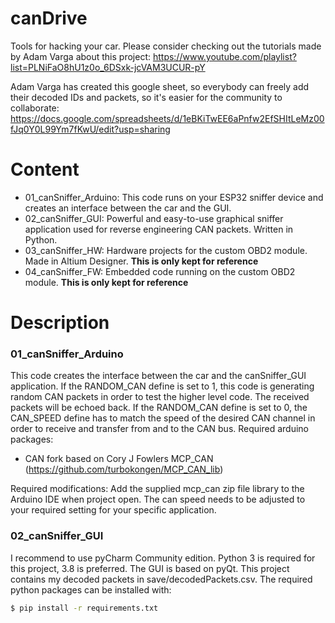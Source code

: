 # canDrive
Tools for hacking your car. Please consider checking out the tutorials made by Adam Varga about this project:
https://www.youtube.com/playlist?list=PLNiFaO8hU1z0o_6DSxk-jcVAM3UCUR-pY

Adam Varga has created this google sheet, so everybody can freely add their decoded IDs and packets, so it's easier for the community to collaborate:
https://docs.google.com/spreadsheets/d/1eBKiTwEE6aPnfw2EfSHItLeMz00fJq0Y0L99Ym7fKwU/edit?usp=sharing

# Content
- 01_canSniffer_Arduino: This code runs on your ESP32 sniffer device and creates an interface between the car and the GUI.
- 02_canSniffer_GUI: Powerful and easy-to-use graphical sniffer application used for reverse engineering CAN packets. Written in Python.
- 03_canSniffer_HW: Hardware projects for the custom OBD2 module. Made in Altium Designer. **This is only kept for reference**
- 04_canSniffer_FW: Embedded code running on the custom OBD2 module. **This is only kept for reference**
# Description
### 01_canSniffer_Arduino
This code creates the interface between the car and the canSniffer_GUI application. If the RANDOM_CAN define is set to 1, this code is generating random CAN packets in order to test the higher level code. The received packets will be echoed back. If the  RANDOM_CAN define is set to 0, the CAN_SPEED define  has to match the speed of the desired CAN channel in order to receive and transfer from and to the CAN bus.
 Required arduino packages: 
- CAN fork based on Cory J Fowlers MCP_CAN (https://github.com/turbokongen/MCP_CAN_lib)

Required modifications: 
Add the supplied mcp_can zip file library to the Arduino IDE when project open.
The can speed needs to be adjusted to your required setting for your specific application.
### 02_canSniffer_GUI
I recommend to use pyCharm Community edition.
Python 3 is required for this project, 3.8 is preferred. The GUI is based on pyQt. This project contains my decoded packets in save/decodedPackets.csv. The required python packages can be installed with:
```sh
$ pip install -r requirements.txt
```